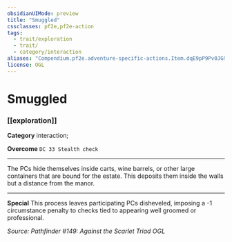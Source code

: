 ```yaml
---
obsidianUIMode: preview
title: "Smuggled"
cssclasses: pf2e,pf2e-action
tags:
  - trait/exploration
  - trait/
  - category/interaction
aliases: "Compendium.pf2e.adventure-specific-actions.Item.dqE9pP9Pv0JG9d8X"
license: OGL
---
```

# Smuggled

### [[exploration]]

**Category** interaction; 




**Overcome** `DC 33 Stealth check`

* * *

The PCs hide themselves inside carts, wine barrels, or other large containers that are bound for the estate. This deposits them inside the walls but a distance from the manor.

* * *

**Special** This process leaves participating PCs disheveled, imposing a -1 circumstance penalty to checks tied to appearing well groomed or professional.

*Source: Pathfinder #149: Against the Scarlet Triad*
*OGL*